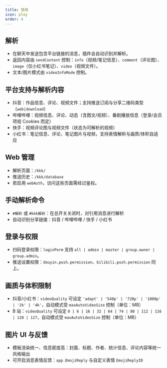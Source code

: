```yaml
---
title: 使用
icon: play
order: 4
---
```


## 解析

- 在聊天中发送包含平台链接的消息，插件会自动识别并解析。
- 返回内容由 `sendContent` 控制：`info`（视频/笔记信息）、`comment`（评论图）、`image`（仅小红书笔记）、`video`（视频文件）。
- 文本/图片模式由 `videoInfoMode` 控制。

## 平台支持与解析内容

- 抖音：作品信息、评论、视频文件；支持推送订阅与分享二维码类型（`web|download`）
- 哔哩哔哩：视频信息、评论、动态（含图文/视频）、番剧播放信息（登录/会员项视 Cookies 而定）
- 快手：视频评论图与视频文件（状态为可解析的视频）
- 小红书：笔记信息、评论、笔记图片与视频，支持表情解析与画质/体积自适应

## Web 管理

- 解析页面：`/kkk/`
- 推送历史：`/kkk/database`
- 若启用 `webAuth`，访问这些页面需经过鉴权。

## 手动解析命令

- `#解析` 或 `#kkk解析`：在总开关关闭时，对引用消息进行解析
- 自动识别分享链接：抖音 / 哔哩哔哩 / 快手 / 小红书

## 登录与权限

- 扫码登录权限：`loginPerm` 支持 `all | admin | master | group.owner | group.admin`。
- 推送设置权限：`douyin.push.permission`、`bilibili.push.permission` 同上。

## 画质与体积限制

- 抖音/小红书：`videoQuality` 可设定 `'adapt' | '540p' | '720p' | '1080p' | '2k' | '4k'`，自动模式受 `maxAutoVideoSize` 控制（单位：MB）
- B 站：`videoQuality` 可设定 `0 | 6 | 16 | 32 | 64 | 74 | 80 | 112 | 116 | 120 | 127`，自动模式受 `maxAutoVideoSize` 控制（单位：MB）

## 图片 UI 与反馈

- 模板渲染统一、信息密度高：封面、标题、作者、统计信息、评论内容等统一风格输出
- 可开启消息表情反馈：`app.EmojiReply` 与自定义表情 `EmojiReplyID`